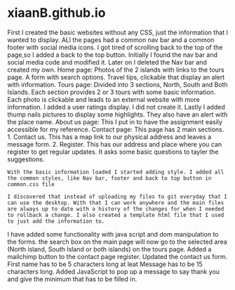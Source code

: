 # xiaanB.github.io
First I created the basic websites without any CSS, just the information that I wanted to display.
	ALl the pages had a common nav bar and a common footer with social media icons.
	I got tired of scrolling back to the top of the page,so I added a back to the top button. 
	Initially I found the nav bar and social media code and modified it. Later on I deleted the Nav bar and created my own.
	Home page: Photos of the 2 islands with links to the tours page.
		A form with search options.
		Travel tips, clickable that display an alert with information.
	Tours page: Divided into 3 sections, North, South and Both Islands.
			    Each section provides 2 or 3 tours with some basic information. Each photo is clickable and leads to an external website with more information.
			    I added a user ratings display. I did not create it.
			    Lastly I added thump nails pictures to display some highlights. They also have an alert with the place name.
	About us page: This I put in to have the assignment easily accessible for my reference.
	Contact page: This page has 2 main sections.
					1. Contact us. This has a map link to our physical address and leaves a message form.
					2. Register. This has our address and place where you can register to get regular updates. It asks some basic questions to tayler the suggestions.

	With the basic information loaded I started adding style. I added all the common styles, like Nav bar, footer and back to top button in common.css file

	I discovered that instead of uploading my files to git everyday that I can use the desktop. With that I can work anywhere and the main files are always up to date with a history of the changes for when I needed to rollback a change. I also created a template html file that I used to just add the information to.

	
I have added some functionality with java script and dom manipulation to the forms.
	the search box on the main page will now go to the selected area (North island, South Island or both islands) on the tours page.
	Added a mailchimp button to the contact page register.
	Updated the contact us form.
		First name has to be 5 characters long at leat
		Message has to be 15 characters long.
		Added JavaScript to pop up a message to say thank you and give the minimum that has to be filled in.
